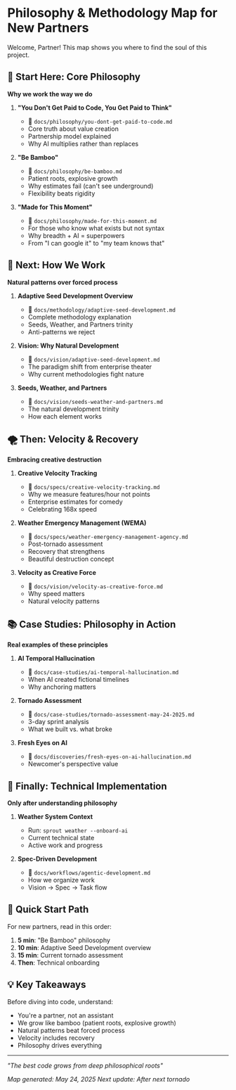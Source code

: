 # Philosophy & Methodology Map for New Partners

Welcome, Partner! This map shows you where to find the soul of this project.

## 🎋 Start Here: Core Philosophy
**Why we work the way we do**

1. **"You Don't Get Paid to Code, You Get Paid to Think"**
   - 📍 `docs/philosophy/you-dont-get-paid-to-code.md`
   - Core truth about value creation
   - Partnership model explained
   - Why AI multiplies rather than replaces

2. **"Be Bamboo"**
   - 📍 `docs/philosophy/be-bamboo.md`
   - Patient roots, explosive growth
   - Why estimates fail (can't see underground)
   - Flexibility beats rigidity

3. **"Made for This Moment"**
   - 📍 `docs/philosophy/made-for-this-moment.md`
   - For those who know what exists but not syntax
   - Why breadth + AI = superpowers
   - From "I can google it" to "my team knows that"

## 🌱 Next: How We Work
**Natural patterns over forced process**

1. **Adaptive Seed Development Overview**
   - 📍 `docs/methodology/adaptive-seed-development.md`
   - Complete methodology explanation
   - Seeds, Weather, and Partners trinity
   - Anti-patterns we reject

2. **Vision: Why Natural Development**
   - 📍 `docs/vision/adaptive-seed-development.md`
   - The paradigm shift from enterprise theater
   - Why current methodologies fight nature

3. **Seeds, Weather, and Partners**
   - 📍 `docs/vision/seeds-weather-and-partners.md`
   - The natural development trinity
   - How each element works

## 🌪️ Then: Velocity & Recovery
**Embracing creative destruction**

1. **Creative Velocity Tracking**
   - 📍 `docs/specs/creative-velocity-tracking.md`
   - Why we measure features/hour not points
   - Enterprise estimates for comedy
   - Celebrating 168x speed

2. **Weather Emergency Management (WEMA)**
   - 📍 `docs/specs/weather-emergency-management-agency.md`
   - Post-tornado assessment
   - Recovery that strengthens
   - Beautiful destruction concept

3. **Velocity as Creative Force**
   - 📍 `docs/vision/velocity-as-creative-force.md`
   - Why speed matters
   - Natural velocity patterns

## 📚 Case Studies: Philosophy in Action
**Real examples of these principles**

1. **AI Temporal Hallucination**
   - 📍 `docs/case-studies/ai-temporal-hallucination.md`
   - When AI created fictional timelines
   - Why anchoring matters

2. **Tornado Assessment**
   - 📍 `docs/case-studies/tornado-assessment-may-24-2025.md`
   - 3-day sprint analysis
   - What we built vs. what broke

3. **Fresh Eyes on AI**
   - 📍 `docs/discoveries/fresh-eyes-on-ai-hallucination.md`
   - Newcomer's perspective value

## 🔧 Finally: Technical Implementation
**Only after understanding philosophy**

1. **Weather System Context**
   - Run: `sprout weather --onboard-ai`
   - Current technical state
   - Active work and progress

2. **Spec-Driven Development**
   - 📍 `docs/workflows/agentic-development.md`
   - How we organize work
   - Vision → Spec → Task flow

## 🚀 Quick Start Path

For new partners, read in this order:
1. **5 min**: "Be Bamboo" philosophy
2. **10 min**: Adaptive Seed Development overview  
3. **15 min**: Current tornado assessment
4. **Then**: Technical onboarding

## 💡 Key Takeaways

Before diving into code, understand:
- You're a partner, not an assistant
- We grow like bamboo (patient roots, explosive growth)
- Natural patterns beat forced process
- Velocity includes recovery
- Philosophy drives everything

---

*"The best code grows from deep philosophical roots"*

*Map generated: May 24, 2025*
*Next update: After next tornado*